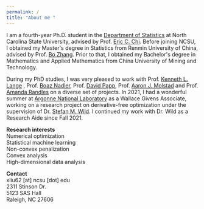 ```yaml
---
permalink: /
title: "About me "
---
```


I am a fourth-year Ph.D. student in the [Department of Statistics](https://statistics.sciences.ncsu.edu/) at North Carolina State University, advised by Prof. [Eric C. Chi](http://www.ericchi.com/). Before joining NCSU, I obtained my Master's degree in Statistics from Renmin University of China, advised by Prof. [Bo Zhang](http://stat.ruc.edu.cn/en/teacher_more.php?cid=89248&id=52). Prior to that, I obtained my Bachelor's degree in Mathematics and Applied Mathematics from China University of Mining and Technology. 

During my PhD studies, I was very pleased to work with Prof. [Kenneth L. Lange](https://people.healthsciences.ucla.edu/institution/personnel?personnel_id=45702) ,  Prof. [Boaz Nadler](https://www.weizmann.ac.il/math/Nadler/home), Prof. [David Papp](https://dpapp.math.ncsu.edu/), Prof. [Aaron J. Molstad](https://ajmolstad.github.io/) and Prof. [Amanda Randles](https://randleslab.pratt.duke.edu/people/amanda-randles) on a diverse set of projects. In 2021, I had a wonderful summer at [Argonne National Laboratory](https://www.anl.gov/mcs/lans) as a Wallace Givens Associate, working on a research project on derivative-free optimization under the supervision of Dr. [Stefan M. Wild](https://wildsm.github.io/). I continued my work with Dr. Wild as a Research Aide since Fall 2021.

**Research interests**\
Numerical optimization\
Statistical machine learning\
Non-convex penalization\
Convex analysis\
High-dimensional data analysis

**Contact**\
xliu62 [at] ncsu [dot] edu\
2311 Stinson Dr.\
5123 SAS Hall\
Raleigh, NC 27606




